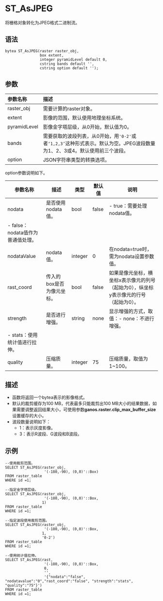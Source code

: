 # ST\_AsJPEG

将栅格对象转化为JPEG格式二进制流。

## 语法

```
bytea ST_AsJPEG(raster raster_obj,
                box extent,
                integer pyramidLevel default 0,
                cstring bands default '',
                cstring option default '');
```

## 参数

|参数名称|描述|
|:---|:-|
|raster\_obj|需要计算的raster对象。|
|extent|影像的范围，默认使用地理坐标系统。|
|pyramidLevel|影像金字塔层级，从0开始，默认值为0。|
|bands|需要获取的波段列表，从0开始，用`'0-2'`或者`‘1,2,3’`这种形式表示。默认为空。JPEG波段数量为1、2、3或4。默认使用前三个波段。|
|option|JSON字符串类型的转换选项。|

option参数说明如下。

|参数名称|描述|类型|默认值|说明|
|----|--|--|---|--|
|nodata|是否使用nodata值。|bool|false|-   true：需要处理nodata值。
-   false：nodata值作为普通值处理。 |
|nodataValue|nodata值。|integer|0|在nodata=true时，需为nodata设置参数值。|
|rast\_coord|传入的box是否为像元坐标。|bool|false|如果是像元坐标，横坐标x表示像元的列号（起始为0），纵坐标y表示像元的行号（起始为0）。|
|strength|是否进行增强。|string|none|显示增强的方式，取值：-   none：不进行增强。
-   stats：使用统计值进行拉伸。 |
|quality|压缩质量。|integer|75|压缩质量，取值为1~100。|

## 描述

-   函数将返回一个bytea表示的影像格式。
-   默认的裁剪缓存为100 MB，代表最多只能裁剪出100 MB大小的结果数据，如果需要调整返回结果大小，可使用参数**ganos.raster.clip\_max\_buffer\_size**设置缓存的大小。
-   波段数量说明如下：
    -   1：表示灰度影像。
    -   3：表示R波段、G波段和B波段。

## 示例

```
--使用裁剪范围。
SELECT ST_AsJPEG(raster_obj, 
                  '(-180,-90), (0,0)'::Box) 
FROM raster_table    
WHERE id =1;

--指定金字塔层级。
SELECT ST_AsJPEG(raster_obj, 
                  '(-180,-90), (0,0)'::Box,
                 1) 
FROM raster_table    
WHERE id =1;

--指定波段使用裁剪范围。
SELECT ST_AsJPEG(raster_obj, 
                  '(-180,-90), (0,0)'::Box,
                 1,
                 '0-2') 
FROM raster_table    
WHERE id =1;

--使用统计值拉伸。
SELECT ST_AsJPEG(rast, 
                  '(-180,-90), (0,0)'::Box, 
                  0, 
                  '', 
                  '{"nodata":"false", "nodatavalue":"0","rast_coord":"false", "strength":"stats", "quality":"75"}')
FROM raster_table    
WHERE id =1;
```

